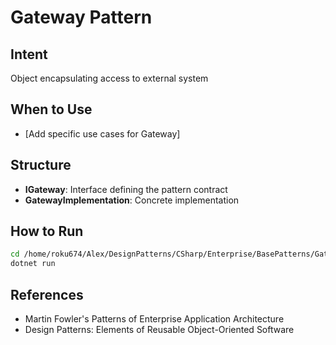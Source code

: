 # Gateway Pattern

## Intent
Object encapsulating access to external system

## When to Use
- [Add specific use cases for Gateway]

## Structure
- **IGateway**: Interface defining the pattern contract
- **GatewayImplementation**: Concrete implementation

## How to Run
```bash
cd /home/roku674/Alex/DesignPatterns/CSharp/Enterprise/BasePatterns/Gateway
dotnet run
```

## References
- Martin Fowler's Patterns of Enterprise Application Architecture
- Design Patterns: Elements of Reusable Object-Oriented Software
